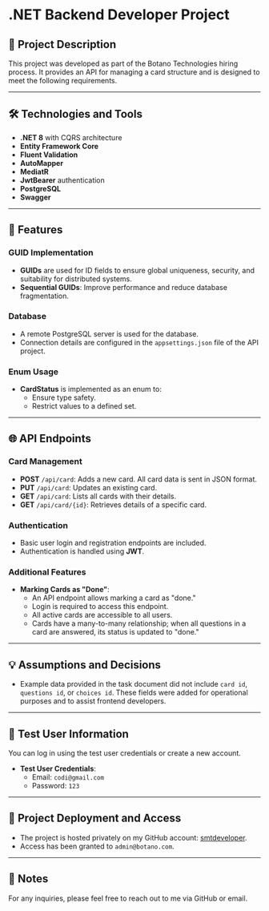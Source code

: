 # .NET Backend Developer Project

## 📖 Project Description
This project was developed as part of the Botano Technologies hiring process. It provides an API for managing a card structure and is designed to meet the following requirements.

---

## 🛠️ Technologies and Tools
- **.NET 8** with CQRS architecture
- **Entity Framework Core**
- **Fluent Validation**
- **AutoMapper**
- **MediatR**
- **JwtBearer** authentication
- **PostgreSQL**
- **Swagger**

---

## 🚀 Features

### GUID Implementation
- **GUIDs** are used for ID fields to ensure global uniqueness, security, and suitability for distributed systems.
- **Sequential GUIDs**: Improve performance and reduce database fragmentation.

### Database
- A remote PostgreSQL server is used for the database.
- Connection details are configured in the `appsettings.json` file of the API project.

### Enum Usage
- **CardStatus** is implemented as an enum to:
  - Ensure type safety.
  - Restrict values to a defined set.

---

## 🌐 API Endpoints

### Card Management
- **POST** `/api/card`: Adds a new card. All card data is sent in JSON format.
- **PUT** `/api/card`: Updates an existing card.
- **GET** `/api/card`: Lists all cards with their details.
- **GET** `/api/card/{id}`: Retrieves details of a specific card.

### Authentication
- Basic user login and registration endpoints are included.
- Authentication is handled using **JWT**.

### Additional Features
- **Marking Cards as "Done"**:
  - An API endpoint allows marking a card as "done."
  - Login is required to access this endpoint.
  - All active cards are accessible to all users.
  - Cards have a many-to-many relationship; when all questions in a card are answered, its status is updated to "done."

---

## 💡 Assumptions and Decisions
- Example data provided in the task document did not include `card id`, `questions id`, or `choices id`. These fields were added for operational purposes and to assist frontend developers.

---

## 🧪 Test User Information
You can log in using the test user credentials or create a new account.

- **Test User Credentials**:
  - Email: `codi@gmail.com`
  - Password: `123`

---

## 📂 Project Deployment and Access
- The project is hosted privately on my GitHub account: [smtdeveloper](https://github.com/smtdeveloper).
- Access has been granted to `admin@botano.com`.

---

## 📜 Notes
For any inquiries, please feel free to reach out to me via GitHub or email.
